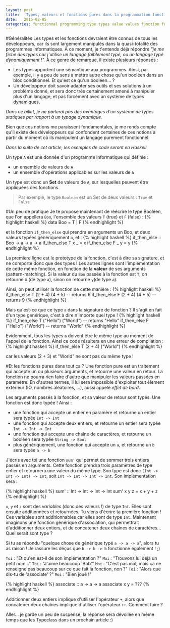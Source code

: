 ```yaml
---
layout: post
title:  'Types, valeurs et fonctions pures dans la programmation fonctionnelle'
date:   2015-02-05
categories: functionnal programming type types value values function functions
---
```


#Généralités
Les types et les fonctions devraient être connus de tous les développeurs,
car ils sont largement manipulés dans la quasi-totalité des programmes informatiques. À ce moment, je t'entends déjà répondre
_"je me fiche des types car j'utilise un langage faiblement typé, ou un langage typé dynamiquement !"._
À ce genre de remarque, il existe plusieurs réponses :

* Les types apportent une sémantique aux programmes. Ainsi, par exemple, il y a peu de sens à mettre autre chose qu'un booléen dans
un bloc conditionnel. Et qu'est ce qu'un booléen... ?
* Un développeur doit savoir adapter ses outils et ses solutions à un problème donné, et sera donc très certainement amené à manipuler
plus d'un langage, et pas forcément avec un système de types dynamiques.

_Dans ce billet, je ne parlerai pas des avantages d'un système de types statiques par rapport à un typage dynamique._

Bien que ces notions me paraissent fondamentales, je me rends compte qu'il existe des développeurs qui confondent certaines de ces
notions à partir du moment où ils manipulent un langage purement fonctionnel.

_Dans la suite de cet article, les exemples de code seront en Haskell_

Un type `A` est une donnée d'un programme informatique qui définie :

* un ensemble de valeurs de `A`
* un ensemble d'opérations applicables sur les valeurs de `A`

Un type est donc un **Set** de valeurs de `A`, sur lesquelles peuvent être appliquées des fonctions.

> Par exemple, le type `Boolean` est un Set de deux valeurs : `True` et `False`

#Un peu de pratique
Je te propose maintenant de réécrire le type Booléen, que l'on appellera `Boo`, l'ensemble des valeurs `T` (true) et `F` (false) :
{% highlight haskell %}
data Boo = T | F
{% endhighlight %}

et la fonction `if_then_else` qui prendra en arguments un Boo, et deux valeurs typées génériquement `a`, et :
{% highlight haskell %}
if_then_else :: Boo -> a -> a -> a
if_then_else T x _ = x
if_then_else F _ y = y
{% endhighlight %}

La première ligne est le prototype de la fonction, c'est à dire sa signature, et ne comporte donc que des types !
Les autres lignes sont l'implémentation de cette même fonction, en fonction de la **valeur** de ses arguments (pattern-matching).
Si la valeur du `Boo` passée à la fonction est `T`, on retourne x (de type `a`), sinon on retourne `y`(de type `a`).

Ainsi, on peut utiliser la fonction de cette manière :
{% highlight haskell %}
if_then_else T (2 + 4) (4 + 5) -- returns 6
if_then_else F (2 + 4) (4 + 5) -- returns 9
{% endhighlight %}

Mais qu'est-ce que ce type `a` dans la signature de fonction ? Il s'agit en fait d'un type générique, c'est à dire n'importe quel type !
{% highlight haskell %}
if_then_else T ("Hello") ("World") -- returns "Hello"
if_then_else F ("Hello") ("World") -- returns "World"
{% endhighlight %}

Evidemment, tous les types `a` doivent être le même type au moment de l'appel de la fonction. Ainsi ce code résultera en une erreur de
compilation :
{% highlight haskell %}
if_then_else T (2 + 4) ("World")
{% endhighlight %}

car les valeurs (2 + 3) et "World" ne sont pas du même type !

#Et les fonctions pures dans tout ça ?
Une fonction pure est un traitement qui accepte un ou plusieurs arguments, et retourne une valeur en retour. La fonction ne pourra
rien faire d'autre que manipuler les valeurs passées en paramètre. En d'autres termes, il lui sera impossible d'exploiter
tout élement extérieur (IO, nombres aléatoires, ...), aussi appelé _effet de bord_.

Les arguments passés à la fonction, et sa valeur de retour sont typés. Une fonction est donc typée !
Ainsi :

* une fonction qui accepte un entier en paramère et retourne un entier sera typée `Int -> Int`
* une fonction qui accepte deux entiers, et retourne un entier sera typée `Int -> Int -> Int`
* une fonction qui accepte une chaîne de caractères, et retourne un booléen sera typée `String -> Bool`
* plus génériquement, une fonction qui accepte un `a`, et retourne un `b` sera typée `a -> b`

J'écris avec toi une fonction `sum'` qui permet de sommer trois entiers passés en arguments. Cette fonction prendra trois paramètres
de type entier et retournera une valeur du même type. Son type est donc `(Int -> Int -> Int) -> Int`, soit `Int -> Int -> Int -> Int`.
Son implémentation sera :

{% highlight haskell %}
sum' :: Int -> Int -> Int -> Int
sum' x y z = x + y + z
{% endhighlight %}

`x`, `y` et `z` sont des _variables_ (donc des valeurs !) de type `Int`. Elles sont ensuite additionnées et retournées. Tu viens d'écrire
ta première fonction !
Ces variables sont additionnables car elles sont de type `Int`.
Maintenant imaginons une fonction générique d'association, qui permettrait d'additionner deux entiers, et de concatener deux chaînes 
de caractères... Quel serait sont type ?

Si tu as répondu "quelque chose de générique typé `a -> a -> a`", alors tu as raison ! Je rassure les déçus que `b -> b -> b` fonctionne
également ! ;)

`Toi` : "Et qu'en est-il de son implémentation ?"
`Moi` : "Trouvons lui déjà un petit nom..."
`Toi` : "J'aime beaucoup 'Bob'"
`Moi` : "C'est pas mal, mais ça ne renseigne pas beaucoup sur ce que fait la fonction, non ?"
`Toi` : "Alors que dis-tu de 'associate' ?"
`Moi` : "Bien joué !"

{% highlight haskell %}
associate :: a -> a -> a
associate x y = ???
{% endhighlight %}

Additionner deux entiers implique d'utiliser l'opérateur `+`, alors que concatener deux chaînes implique d'utiliser l'opérateur `++`.
Comment faire ?

Aller... je garde un peu de suspense, la réponse sera dévoilée en même temps que les Typeclass dans un prochain article :)